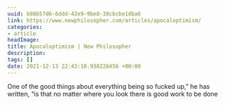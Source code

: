 ```yaml
---
uuid: b88b57d6-6ddd-42e9-9be8-38cbcbe1dba6
link: https://www.newphilosopher.com/articles/apocaloptimism/
categories:
- article
headImage:
title: Apocaloptimism | New Philosopher
description:
tags: []
date: 2021-12-13 22:43:18.938226456 +00:00
---
```


One of the good things about everything being so fucked up,” he has written, “is that no matter where you look there is good work to be done
